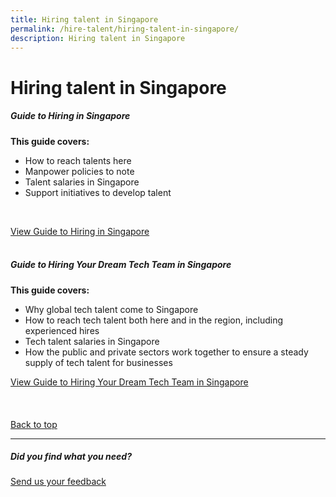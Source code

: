 ```yaml
---
title: Hiring talent in Singapore
permalink: /hire-talent/hiring-talent-in-singapore/
description: Hiring talent in Singapore
---
```

# Hiring talent in Singapore 


##### Guide to Hiring in Singapore
<b>This guide covers:</b>
*   How to reach talents here
*   Manpower policies to note
*   Talent salaries in Singapore
*   Support initiatives to develop talent
<br>

[View Guide to Hiring in Singapore](https://www.edb.gov.sg/en/setting-up-in-singapore/business-guides/guide-to-hiring-in-singapore.html)
<br>
<br>

##### Guide to Hiring Your Dream Tech Team in Singapore<br>

<b>This guide covers:</b>
*   Why global tech talent come to Singapore
*   How to reach tech talent both here and in the region, including experienced hires
*   Tech talent salaries in Singapore
*   How the public and private sectors work together to ensure a steady supply of tech talent for businesses<br>

[View Guide to Hiring Your Dream Tech Team in Singapore](https://www.edb.gov.sg/en/setting-up-in-singapore/business-guides/guide-to-hiring-your-dream-tech-team-in-singapore.html)<br>
<br>
<br>
<br>
[Back to top](#hiring-talent-in-singapore) 
<br>
<hr>

##### Did you find what you need?
[Send us your feedback](https://form.gov.sg/642693623cb98f001239be0d)
